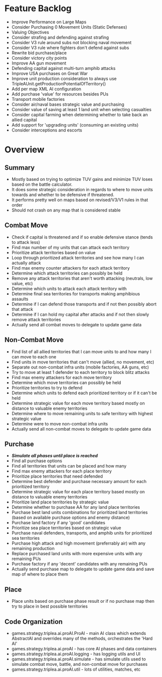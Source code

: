 # Feature Backlog
- Improve Performance on Large Maps
- Consider Purchasing 0 Movement Units (Static Defenses)
- Valuing Objectives
- Consider strafing and defending against strafing
- Consider V3 rule around subs not blocking naval movement
- Consider V3 rule where fighters don't defend against subs
- Rewrite bid purchase/place
- Consider victory city points
- Improve AA gun movement
- Defending capital against multi-turn amphib attacks
- Improve USA purchases on Great War
- Improve unit production consideration to always use TripleAUnit.getProductionPotentialOfTerritory()
- Add per map XML AI configuration
- Add purchase 'value' for resources besides PUs
- Transport mobile factories
- Consider air/naval bases strategic value and purchasing
- Consider value of saving at least 1 land unit when selecting casualties
- Consider capital farming when determining whether to take back an allied capital
- Add support for 'upgrading units' (consuming an existing units)
- Consider interceptions and escorts

# Overview

## Summary
- Mostly based on trying to optimize TUV gains and minimize TUV loses based on the battle calculator.
- It does some strategic consideration in regards to where to move units towards and whether to be defensive if threatened.
- It performs pretty well on maps based on revised/V3/V1 rules in that order
- Should not crash on any map that is considered stable

## Combat Move
- Check if capital is threatened and if so enable defensive stance (tends to attack less)
- Find max number of my units that can attack each territory
- Prioritize attack territories based on value
- Loop through prioritized attack territories and see how many I can actually attack
- Find max enemy counter attackers for each attack territory
- Determine which attack territories can possibly be held
- Remove any attack territories that aren't worth attacking (neutrals, low value, etc)
- Determine which units to attack each attack territory with
- Determine final sea territories for transports making amphibious assaults
- Determine if I can defend those transports and if not then possibly abort that attack
- Determine if I can hold my capital after attacks and if not then slowly remove attack territories
- Actually send all combat moves to delegate to update game data

## Non-Combat Move
- Find list of all allied territories that I can move units to and how many I can move to each one
- Find units in move territories that can't move (allied, no movement, etc)
- Separate out non-combat infra units (mobile factories, AA guns, etc)
- Try to move at least 1 defender to each territory to block blitz attacks
- Find max enemy attackers for each move territory
- Determine which move territories can possibly be held
- Prioritize territories to try to defend
- Determine which units to defend each prioritized territory or if it can't be held
- Determine strategic value for each move territory based mostly on distance to valuable enemy territories
- Determine where to move remaining units to safe territory with highest strategic value
- Determine were to move non-combat infra units
- Actually send all non-combat moves to delegate to update game data

## Purchase
- ***Simulate all phases until place is reached***
- Find all purchase options
- Find all territories that units can be placed and how many
- Find max enemy attackers for each place territory
- Prioritize place territories that need defended
- Determine best defender and purchase necessary amount for each prioritized territory
- Determine strategic value for each place territory based mostly on distance to valuable enemy territories
- Prioritize land place territories by strategic value
- Determine whether to purchase AA for any land place territories
- Purchase best land units combinations for prioritized land territories (based on available purchase options and enemy distance)
- Purchase land factory if any 'good' candidates
- Prioritize sea place territories based on strategic value
- Purchase naval defenders, transports, and amphib units for prioritized sea territories
- Purchase high attack and high movement (preferrably air) with any remaining production
- Replace purchased land units with more expensive units with any remaining PUs
- Purchase factory if any 'decent' candidates with any remaining PUs
- Actually send purchase map to delegate to update game data and save map of where to place them

## Place
- Place units based on purchase phase result or if no purchase map then try to place in best possible territories

## Code Organization
- games.strategy.triplea.ai.proAI.ProAI - main AI class which extends AbstractAI and overrides many of the methods, orchestrates the 'Hard AI'
- games.strategy.triplea.ai.proAI - has core AI phases and data containers
- games.strategy.triplea.ai.proAI.logging - has logging utils and UI
- games.strategy.triplea.ai.proAI.simulate - has simulate utils used to simulate combat move, battle, and non-combat move for purchases
- games.strategy.triplea.ai.proAI.util - lots of utilities, matches, etc

